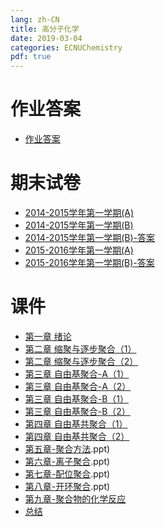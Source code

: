 ```yaml
---
lang: zh-CN
title: 高分子化学
date: 2019-03-04
categories: ECNUChemistry
pdf: true
---
```

# 作业答案
* [作业答案](https://bf.njzjz.win/ecnuchemistry/高分子化学/高分子化学-答案.pdf)

# 期末试卷
* [2014-2015学年第一学期(A)](https://bf.njzjz.win/ecnuchemistry/高分子化学/2014年下学期高分子化学期末考试卷(A).docx)
* [2014-2015学年第一学期(B)](https://bf.njzjz.win/ecnuchemistry/高分子化学/2014年下学期高分子化学期末考试卷(B).docx)
* [2014-2015学年第一学期(B)-答案](https://bf.njzjz.win/ecnuchemistry/高分子化学/2014年下学期高分子化学期末考试卷(B)-答案.docx)
* [2015-2016学年第一学期(A)](https://bf.njzjz.win/ecnuchemistry/高分子化学/2015年下学期高分子化学期末考试卷(A).docx)
* [2015-2016学年第一学期(B)-答案](https://bf.njzjz.win/ecnuchemistry/高分子化学/2015年下学期高分子化学期末考试卷(B)-答案.docx)

# 课件
* [第一章 绪论](https://bf.njzjz.win/ecnuchemistry/高分子化学/第一章%20绪论（4h）.ppt)
* [第二章 缩聚与逐步聚合（1）](https://bf.njzjz.win/ecnuchemistry/高分子化学/第二章%20缩聚与逐步聚合（1）.ppt)
* [第二章 缩聚与逐步聚合（2）](https://bf.njzjz.win/ecnuchemistry/高分子化学/第二章%20缩聚与逐步聚合（2）.ppt)
* [第三章 自由基聚合-A（1）](https://bf.njzjz.win/ecnuchemistry/高分子化学/第三章%20自由基聚合-A%20(1).ppt)
* [第三章 自由基聚合-A（2）](https://bf.njzjz.win/ecnuchemistry/高分子化学/第三章%20自由基聚合-A%20(2).pptx)
* [第三章 自由基聚合-B（1）](https://bf.njzjz.win/ecnuchemistry/高分子化学/第三章%20自由基聚合-B%20(1).pptx)
* [第三章 自由基聚合-B（2）](https://bf.njzjz.win/ecnuchemistry/高分子化学/第三章%20自由基聚合-B%20(2).pptx)
* [第四章 自由基共聚合（1）](https://bf.njzjz.win/ecnuchemistry/高分子化学/第四章%20自由基共聚合-(1-4h)%20[自动保存的].ppt)
* [第四章 自由基共聚合（2）](https://bf.njzjz.win/ecnuchemistry/高分子化学/第四章%20自由基共聚合-(5-7h).ppt)
* [第五章-聚合方法](https://bf.njzjz.win/ecnuchemistry/高分子化学/第五章-聚合方法（1-3h).ppt)
* [第六章-离子聚合](https://bf.njzjz.win/ecnuchemistry/高分子化学/第六章-离子聚合（1-4h).ppt)
* [第七章-配位聚合](https://bf.njzjz.win/ecnuchemistry/高分子化学/第七章-配位聚合（1-6h).ppt)
* [第八章-开环聚合](https://bf.njzjz.win/ecnuchemistry/高分子化学/第八章-开环聚合（1-2h).ppt)
* [第九章-聚合物的化学反应](https://bf.njzjz.win/ecnuchemistry/高分子化学/第九章-聚合物的化学反应（1-2h）.ppt)
* [总结](https://bf.njzjz.win/ecnuchemistry/高分子化学/总结%20(2h).ppt)
